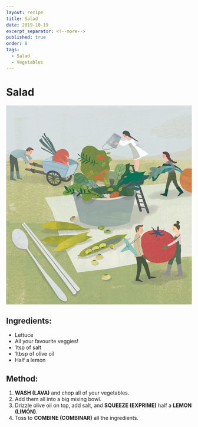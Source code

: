```yaml
---
layout: recipe
title: Salad
date: 2019-10-19
excerpt_separator: <!--more-->
published: true
order: 8
tags:
  - Salad
  - Vegetables
---
```


# Salad

<!--more-->

[![Salad](/_uploads/salad1.jpg)](/_uploads/salad1.jpg)

## Ingredients:
- Lettuce
- All your favourite veggies!
- 1tsp of salt
- 1tbsp of olive oil
- Half a lemon

## Method:
1. **WASH (LAVA)** and chop all of your vegetables.
2. Add them all into a big mixing bowl.
3. Drizzle olive oil on top, add salt, and **SQUEEZE (EXPRIME)** half a **LEMON (LIMÓN)**.
4. Toss to **COMBINE (COMBINAR)** all the ingredients.
